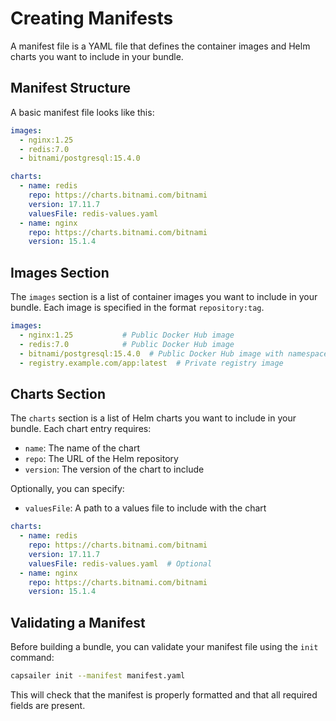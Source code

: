 # Creating Manifests

A manifest file is a YAML file that defines the container images and Helm charts you want to include in your bundle.

## Manifest Structure

A basic manifest file looks like this:

```yaml
images:
  - nginx:1.25
  - redis:7.0
  - bitnami/postgresql:15.4.0

charts:
  - name: redis
    repo: https://charts.bitnami.com/bitnami
    version: 17.11.7
    valuesFile: redis-values.yaml
  - name: nginx
    repo: https://charts.bitnami.com/bitnami
    version: 15.1.4
```

## Images Section

The `images` section is a list of container images you want to include in your bundle. Each image is specified in the format `repository:tag`.

```yaml
images:
  - nginx:1.25           # Public Docker Hub image
  - redis:7.0            # Public Docker Hub image
  - bitnami/postgresql:15.4.0  # Public Docker Hub image with namespace
  - registry.example.com/app:latest  # Private registry image
```

## Charts Section

The `charts` section is a list of Helm charts you want to include in your bundle. Each chart entry requires:

- `name`: The name of the chart
- `repo`: The URL of the Helm repository
- `version`: The version of the chart to include

Optionally, you can specify:

- `valuesFile`: A path to a values file to include with the chart

```yaml
charts:
  - name: redis
    repo: https://charts.bitnami.com/bitnami
    version: 17.11.7
    valuesFile: redis-values.yaml  # Optional
  - name: nginx
    repo: https://charts.bitnami.com/bitnami
    version: 15.1.4
```

## Validating a Manifest

Before building a bundle, you can validate your manifest file using the `init` command:

```bash
capsailer init --manifest manifest.yaml
```

This will check that the manifest is properly formatted and that all required fields are present. 